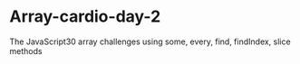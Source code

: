# Array-cardio-day-2
The JavaScript30 array challenges using some, every, find, findIndex, slice methods

